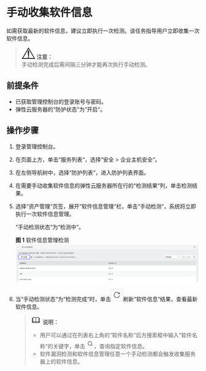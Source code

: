 # 手动收集软件信息<a name="ZH-CN_TOPIC_0113390715"></a>

如需获取最新的软件信息，建议立即执行一次检测。该任务指导用户立即收集一次软件信息。

>![](public_sys-resources/icon-notice.gif) **注意：**   
>手动检测完成后需间隔三分钟才能再次执行手动检测。  

## 前提条件<a name="sad35c03d18134a2d91aa263d14a8bd22"></a>

-   已获取管理控制台的登录账号与密码。
-   弹性云服务器的“防护状态“为“开启“。

## 操作步骤<a name="sb22d414331b34338929a0fa12fd7d694"></a>

1.  登录管理控制台。
2.  在页面上方，单击“服务列表“，选择“安全  \>  企业主机安全“。
3.  在左侧导航树中，选择“防护列表“，进入防护列表界面。
4.  在需要手动收集软件信息的弹性云服务器所在行的“检测结果“列，单击检测结果。
5.  选择“资产管理“页签，展开“软件信息管理“栏，单击“手动检测“，系统将立即执行一次软件信息管理。

    “手动检测状态“为“检测中“。

    **图 1**  软件信息管理检测<a name="f853b47e372bd49a5ae0feb28c4e5c919"></a>  
    ![](figures/软件信息管理检测.png "软件信息管理检测")

6.  当“手动检测状态“为“检测完成“时，单击![](figures/刷新.jpg)刷新“软件信息“结果，查看最新软件信息。

    >![](public_sys-resources/icon-note.gif) **说明：**   
    >-   用户可以通过在列表右上角的“软件名称“后方搜索框中输入“软件名称“的关键字，单击![](figures/搜索.jpg)，查询指定软件信息。  
    >-   软件漏洞检测和软件信息管理任意一个手动检测都会触发收集服务器上的软件信息。  


